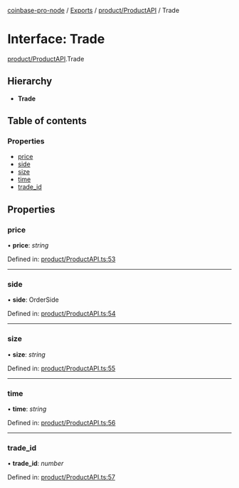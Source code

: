 [coinbase-pro-node](../../README.md) / [Exports](../../modules.md) / [product/ProductAPI](../../modules/product_productapi.md) / Trade

# Interface: Trade

[product/ProductAPI](../../modules/product_productapi.md).Trade

## Hierarchy

- **Trade**

## Table of contents

### Properties

- [price](productapi.trade.md#price)
- [side](productapi.trade.md#side)
- [size](productapi.trade.md#size)
- [time](productapi.trade.md#time)
- [trade_id](productapi.trade.md#trade_id)

## Properties

### price

• **price**: _string_

Defined in: [product/ProductAPI.ts:53](https://github.com/bennycode/coinbase-pro-node/blob/ac883aa/src/product/ProductAPI.ts#L53)

---

### side

• **side**: OrderSide

Defined in: [product/ProductAPI.ts:54](https://github.com/bennycode/coinbase-pro-node/blob/ac883aa/src/product/ProductAPI.ts#L54)

---

### size

• **size**: _string_

Defined in: [product/ProductAPI.ts:55](https://github.com/bennycode/coinbase-pro-node/blob/ac883aa/src/product/ProductAPI.ts#L55)

---

### time

• **time**: _string_

Defined in: [product/ProductAPI.ts:56](https://github.com/bennycode/coinbase-pro-node/blob/ac883aa/src/product/ProductAPI.ts#L56)

---

### trade_id

• **trade_id**: _number_

Defined in: [product/ProductAPI.ts:57](https://github.com/bennycode/coinbase-pro-node/blob/ac883aa/src/product/ProductAPI.ts#L57)
